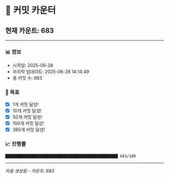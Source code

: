 # 🔢 커밋 카운터

## 현재 카운트: 683

---

### 📊 정보
- 시작일: 2025-06-28
- 마지막 업데이트: 2025-06-28 14:14:49
- 총 커밋 수: 683

### 🎯 목표
- [x] 1개 커밋 달성!
- [x] 10개 커밋 달성!
- [x] 50개 커밋 달성!
- [x] 100개 커밋 달성!
- [x] 365개 커밋 달성!

### 📈 진행률
```
██████████████████████████████████████████████████ 683/100
```

---
*자동 생성됨 - 카운트: 683*
